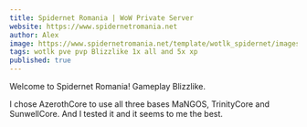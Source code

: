 ```yaml
---
title: Spidernet Romania | WoW Private Server
website: https://www.spidernetromania.net
author: Alex
image: https://www.spidernetromania.net/template/wotlk_spidernet/images/logo.png 
tags: wotlk pve pvp Blizzlike 1x all and 5x xp 
published: true
---
```


Welcome to Spidernet Romania! Gameplay Blizzlike.

I chose AzerothCore to use all three bases
MaNGOS, TrinityCore and SunwellCore. And I tested it and it seems to me the best.
